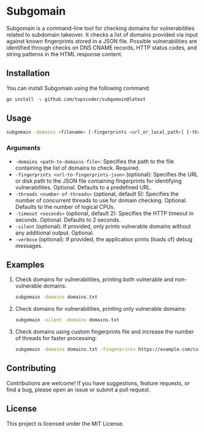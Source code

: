# Subgomain

Subgomain is a command-line tool for checking domains for vulnerabilities related to subdomain takeover. It checks a list of domains provided via input against known fingerprints stored in a JSON file. Possible vulnerabilities are identified through checks on DNS CNAME records, HTTP status codes, and string patterns in the HTML response content.

## Installation

You can install Subgomain using the following command:

```bash
go install -v github.com/topscoder/subgomain@latest
```

## Usage

```bash
subgomain -domains <filename> [-fingerprints <url_or_local_path>] [-threads <int>] [-timeout <seconds>] [-silent]
```

### Arguments

- `-domains <path-to-domains-file>`: Specifies the path to the file containing the list of domains to check. Required.
- `-fingerprints <url-to-fingerprints-json>` (optional): Specifies the URL or disk path to the JSON file containing fingerprints for identifying vulnerabilities. Optional. Defaults to a predefined URL.
- `-threads <number-of-threads>` (optional, default 5): Specifies the number of concurrent threads to use for domain checking. Optional. Defaults to the number of logical CPUs.
- `-timeout <seconds>` (optional, default 2): Specifies the HTTP timeout in seconds. Optional. Defaults to 2 seconds.
- `-silent` (optional): If provided, only prints vulnerable domains without any additional output. Optional.
- `-verbose` (optional): If provided, the application prints (loads of) debug messages.

## Examples

1. Check domains for vulnerabilities, printing both vulnerable and non-vulnerable domains:
   ```bash
   subgomain -domains domains.txt
   ```

2. Check domains for vulnerabilities, printing only vulnerable domains:
   ```bash
   subgomain -silent -domains domains.txt
   ```

3. Check domains using custom fingerprints file and increase the number of threads for faster processing:
   ```bash
   subgomain -domains domains.txt -fingerprints https://example.com/custom_fingerprints.json -threads 10
   ```

## Contributing

Contributions are welcome! If you have suggestions, feature requests, or find a bug, please open an issue or submit a pull request.

## License

This project is licensed under the MIT License.
